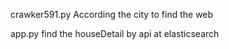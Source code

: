 crawker591.py
According the city  to find the web

app.py
find the houseDetail by api at elasticsearch
